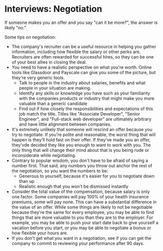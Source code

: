 # Interviews: Negotiation

If someone makes you an offer and you say "can it be more?", the answer is likely "no."

Some tips on negotiation:

* The company's recruiter can be a useful resource in helping you gather information, including how flexible the salary or other perks are. Recruiters are often rewarded for successful hires, so they can be one of your best allies in closing the deal.
* You need to have a realistic perspective on what you're worth. Online tools like Glassdoor and Payscale can give you some of the picture, but they're very generic tools.
  * Talk to people in the industry about salaries, benefits and what people in your situation are making.
  * Identify any skills or knowledge you have such as your familiarity with the companies products or industry that might make you more valuable than a generic candidate
  * Find out if how closely the responsibilities and expectations of this job match the title. Titles like "Associate Developer", "Senior Engineer", and "Full-stack web developer" are ultimately arbitrary and have little alignment between companies.
* It's extremely unlikely that someone will rescind an offer because you try to negotiate. If you're polite and reasonable, the worst thing that will happen is they'll hold fast on their offer. If they've made you an offer, they'vde decided they like you enough to want to work with you. The only thing that will change their mind about that is you being rude or inconsiderate while negotiating.
* Contrary to popular wisdom, you don't have to be afraid of saying a number first. That said, any numbers you throw out anchor the rest of the negotiation, so you want the numbers to be:
  * Generous to yourself, because it's easier for you to negotiate down than up
  * Realistic enough that you won't be dismissed instantly
* Consider the total value of the compensation, because salary is only one factor. Some companies will pay 100% of your health insurance premiums, some will pay none. This can have a substantial difference in the value of an offer. While some things are likely to not be negotiable because they're the same for every employee, you may be able to find things that are more valuable to you than they are to the employer. For example, you may be able to push your start date back to give yourself a vacation before you start, or you may be able to negotiate a bonus or how flexible your hours are.
* If you don't get what you want in a negotiation, see if you can get the company to commit to reviewing your performance after 90 days.
